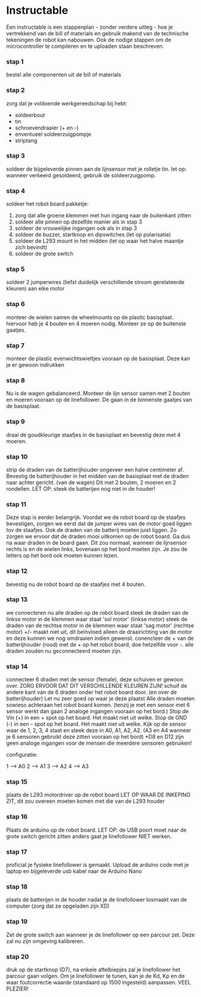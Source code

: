 # Instructable

Een instructable is een stappenplan - zonder verdere uitleg - hoe je vertrekkend van de bill of materials en gebruik makend van de technische tekeningen de robot kan nabouwen. Ook de nodige stappen om de microcontroller te compileren en te uploaden staan beschreven.  

### stap 1
bestel alle componenten uit de bill of materials

### stap 2
zorg dat je voldoende werkgereedschap bij hebt:
- soldeerbout
- tin
- schroevendraaier (+ en -)
- enventueel soldeerzuigpompje
- striptang

### stap 3
soldeer de bijgeleverde pinnen aan de lijnsensor met je rolletje tin.
let op: wanneer verkeerd gesoldeerd, gebruik de soldeerzuigpomp.

### stap 4
soldeer het robot board pakketje:
1. zorg dat alle groene klemmen met hun ingang naar de buitenkant zitten
2. soldeer alle pinnen op dezelfde manier als in stap 3
3. soldeer de vrouwelijke ingangen ook als in stap 3
4. soldeer de buzzer, startknop en dipswitches (let op polarisatie)
5. soldeer de L293 mount in het midden (let op waar het halve maantje zich bevindt)
6. soldeer de grote switch

### stap 5
soldeer 2 jumperwires (liefst duidelijk verschillende stroom gerelateerde kleuren) aan elke motor

### stap 6
monteer de wielen samen de wheelmounts op de plastic basisplaat.
hiervoor heb je 4 bouten en 4 moeren nodig.
Monteer ze op de buitenste gaatjes.

### stap 7
monteer de plastic evenwichtswieltjes vooraan op de basisplaat.
Deze kan je er gewoon indrukken

### stap 8
Nu is de wagen gebalanceerd. Monteer de lijn sensor samen met 2 bouten en moeren vooraan op de linefollower.
De gaan in de binnenste gaatjes van de basisplaat.

### stap 9 
draai de goudkleurige staafjes in de basisplaat en bevestig deze met 4 moeren.

### stap 10
strip de draden van de batterijhouder ongeveer een halve centimeter af.
Bevestig de batterijhouder in het midden van de basisplaat met de draden naar achter gericht. (van de wagen)
Dit met 2 bouten, 2 moeren en 2 rondellen.
LET OP: steek de batterijen nog niet in de houder!

### stap 11
Deze stap is eerder belangrijk.
Voordat we de robot board op de staafjes bevestigen, zorgen we eerst dat de jumper wires van de motor goed liggen tov de staafjes.
Ook de draden van de batterij moeten juist liggen.
Zo zorgen we ervoor dat de draden mooi uitkomen op de robot board.
Ga dus na waar draden in de board gaan. Dit zou normaal, wanneer de lijnsensor rechts is en de wielen links, bovenaan op het bord moeten zijn.
Je zou de letters op het bord ook moeten kunnen lezen.

### stap 12
bevestig nu de robot board op de staafjes met 4 bouten.

### stap 13
we connecteren nu alle draden op de robot board
steek de draden van de linkse motor in de klemmen waar staat 'sol motor' (linkse motor)
steek de draden van de rechtse motor in de klemmen waar staat 'sag motor' (rechtse motor)
+/- maakt niet uit, dit beïnvloed alleen de draairichting van de motor en deze kunnen we nog omdraaien indien gewenst.
conencteer de + van de batterijhouder (rood) met de + op het robot board, doe hetzelfde voor -.
alle draden zouden nu geconnecteerd moeten zijn.

### stap 14
connecteer 6 draden met de sensor (female), deze schuiven er gewoon over.
ZORG ERVOOR DAT DIT VERSCHILLENDE KLEUREN ZIJN!
schuif de andere kant van de 6 draden onder het robot board door. (en over de batterijhouder)
Let nu zeer goed op waar je deze plaatst
Alle draden moeten sowieso achteraan het robot board komen. (tenzij je met een sensor met 6 sensor werkt dan gaan 2 analoge ingangen vooraan op het bord.)
Stop de Vin (+) in een + spot op het board. Het maakt niet uit welke.
Stop de GND (-) in een - spot op het board. Het maakt niet uit welke.
Kijk op de sensor waar de 1, 2, 3, 4 staat en steek deze in A0, A1, A2, A2. (A3 en A4 wanneer je 6 sensoren gebruikt deze zitten vooraan op het bord)
*D8 en D12 zijn geen analoge ingangen voor de mensen die meerdere sensoren gebruiken!

configuratie:

1 --> A0
2 --> A1
3 --> A2
4 --> A3

### stap 15
plaats de L293 motordriver op de robot board
LET OP WAAR DE INKEPING ZIT, dit zou overeen moeten komen met die van de L293 houder

### stap 16
Plaats de arduino op de robot board.
LET OP: de USB poort moet naar de grote switch gericht zitten anders gaat je linefollower NIET werken.

### stap 17
proficiat je fysieke linefollower is gemaakt.
Upload de arduino code met je laptop en bijgeleverde usb kabel naar de Arduino Nano

### stap 18
plaats de batterijen in de houder nadat je de linefollower losmaakt van de computer
(zorg dat ze opgeladen zijn XD)

### stap 19

Zet de grote switch aan wanneer je de linefollower op een parcour zet.
Deze zal nu zijn omgeving kalibreren.

### stap 20
druk op de startknop (D7), na enkele aftelbiepjes zal je linefollower het parcour gaan volgen.
Om je linefollower te tunen, kan je de Kd, Kp en de waar foutcorrectie waarde (standaard op 1500 ingesteld) aanpassen.
VEEL PLEZIER!

